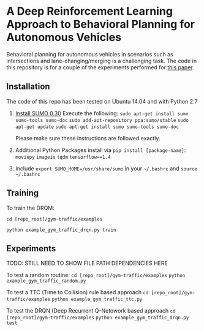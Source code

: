 A Deep Reinforcement Learning Approach to Behavioral Planning for Autonomous Vehicles
=====================================================================================

Behavioral planning for autonomous vehicles in scenarios such as intersections and lane-changing/merging is a challenging task. The code in this repository is for a couple of the experiments performed for [this paper](https://www.overleaf.com/read/djkbmsqqwfgf).

Installation
------------

The code of this repo has been tested on Ubuntu 14.04 and with Python 2.7

1. [Install SUMO 0.30](http://sumo.dlr.de/wiki/Installing)
   Execute the following:
   `sudo apt-get install sumo sumo-tools sumo-doc`
   `sudo add-apt-repository ppa:sumo/stable`
   `sudo apt-get update`
   `sudo apt-get install sumo sumo-tools sumo-doc`

   Please make sure these instructions are followed exactly.

2. Additional Python Packages install via `pip install [package-name]`:
   `moviepy`
   `imageio`
   `tqdm`
   `tensorflow==1.4`

3. Include `export SUMO_HOME=/usr/share/sumo` in your `~/.bashrc` and `source ~/.bashrc`

Training
--------

To train the DRQM:

`cd [repo_root]/gym-traffic/examples`

`python example_gym_traffic_drqn.py train`

Experiments
-----------

TODO: STILL NEED TO SHOW FILE PATH DEPENDENCIES HERE

To test a random routine:
`cd [repo_root]/gym-traffic/examples`
`python example_gym_traffic_random.py`

To test a TTC (Time to Collision) rule based approach
`cd [repo_root]/gym-traffic/examples`
`python example_gym_traffic_ttc.py`

To test the DRQN (Deep Recurrent Q-Netowork based approach
`cd [repo_root]/gym-traffic/examples`
`python example_gym_traffic_drqn.py test`